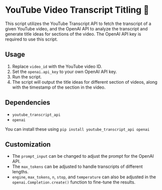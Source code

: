 # YouTube Video Transcript Titling :movie_camera: 

This script utilizes the YouTube Transcript API to fetch the transcript of a given YouTube video, and the OpenAI API to analyze the transcript and generate title ideas for sections of the video. The OpenAI API key is required to use this script.

## Usage
1. Replace `video_id` with the YouTube video ID.
2. Set the `openai.api_key` to your own OpenAI API key.
3. Run the script.
4. The script will output the title ideas for different section of videos, along with the timestamp of the section in the video.

## Dependencies
- `youtube_transcript_api`
- `openai`

You can install these using `pip install youtube_transcript_api openai`

## Customization
- The `prompt_input` can be changed to adjust the prompt for the OpenAI API.
- The `max_tokens` can be adjusted to handle transcripts of different lengths.
- `engine`, `max_tokens`, `n`, `stop`, and `temperature` can also be adjusted in the `openai.Completion.create()` function to fine-tune the results.
